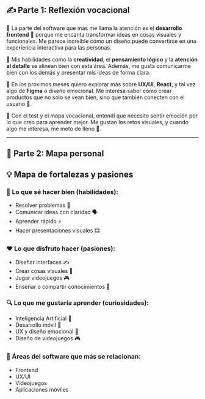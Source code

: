 
## ✍️ Parte 1: Reflexión vocacional

💭 La parte del software que más me llama la atención es el **desarrollo frontend** 🎨 porque me encanta transformar ideas en cosas visuales y funcionales. Me parece increíble cómo un diseño puede convertirse en una experiencia interactiva para las personas.

🔧 Mis habilidades como la **creatividad**, el **pensamiento lógico** y la **atención al detalle** se alinean bien con esta área. Además, me gusta comunicarme bien con los demás y presentar mis ideas de forma clara.

🧪 En los próximos meses quiero explorar más sobre **UX/UI**, **React**, y tal vez algo de **Figma** o diseño emocional. Me interesa saber cómo crear productos que no solo se vean bien, sino que también conecten con el usuario 💛.

🧠 Con el test y el mapa vocacional, entendí que necesito sentir emoción por lo que creo para aprender mejor. Me gustan los retos visuales, y cuando algo me interesa, me meto de lleno 🚀.

---

## 🧱 Parte 2: Mapa personal

## 💡 Mapa de fortalezas y pasiones

### 🔧 Lo que sé hacer bien (habilidades):
- Resolver problemas 🧩  
- Comunicar ideas con claridad 🗣️  
- Aprender rápido ⚡  
- Hacer presentaciones visuales 🎞️  

### ❤️ Lo que disfruto hacer (pasiones):
- Diseñar interfaces ✍️  
- Crear cosas visuales 🎨  
- Jugar videojuegos 🎮  
- Enseñar o compartir conocimientos 👥  

### 🔍 Lo que me gustaría aprender (curiosidades):
- Inteligencia Artificial 🤖  
- Desarrollo móvil 📱  
- UX y diseño emocional 💛  
- Diseño de videojuegos 🎮  

### 🌟 Áreas del software que más se relacionan:
- Frontend  
- UX/UI  
- Videojuegos  
- Aplicaciones móviles  
